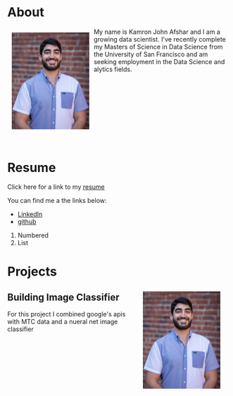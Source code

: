 <h1> About </h1>

<img align="left" src="/images/kjafshar_photo.jpg" width="35%" style="padding: 10px 10px 30px 10px"/>
My name is Kamron John Afshar and I am a growing data scientist. I've recently complete my Masters of Science in Data Science from the University of San Francisco and am seeking employment in the Data Science and alytics fields.


<div style="clear:both;"></div>












<h1> Resume </h1>

Click here for a link to my [resume](http://docs.google.com/document/d/1aUw-Ui0MzIUnfyqpYezpSOLHpyp3JgxuV7ZBIVrVvuA/edit?usp=sharing)

You can find me a the links below:
- [LinkedIn](https://www.linkedin.com/in/kamron-afshar-b8108490/)
- [github](https://github.com/kjafshar)

1. Numbered
2. List


<h1> Projects </h1>

<img align="right" src="/images/kjafshar_photo.jpg" width="35%" style="padding: 10px 20px 10px 10px"/>

<h2> Building Image Classifier </h2>

For this project I combined google's apis with MTC data and a nueral net image classifier


